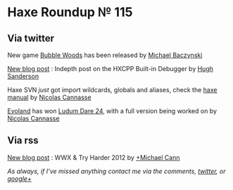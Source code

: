 [_template]: ../templates/roundup.html
# Haxe Roundup № 115

## Via twitter

New game [Bubble Woods][link 1] has been released by [Michael Baczynski][link 2]

[New blog post][link 3] : Indepth post on the HXCPP Built-in Debugger by [Hugh Sanderson][link 4]

Haxe SVN *just* got import wildcards, globals and aliases, check the [haxe manual][link 5] by [Nicolas Cannasse][link 6]

[Evoland][link 7] has won [Ludum Dare 24][link 8], with a full version being worked on by [Nicolas Cannasse][link 9]

## Via rss

[New blog post][link 10] : WWX &amp; Try Harder 2012 by [+Michael Cann][link 11]

*As always, if I’ve missed anything contact me via the comments, [twitter][link 12], or [google+][link 13]*

[link 1]: http://www.bubblewoods.com/ "Bubble Woods"
[link 2]: https://www.twitter.com/polygonal "Michael Baczynski"
[link 3]: http://gamehaxe.com/2012/09/14/hxcpp-built-in-debugging/ "New blog post"
[link 4]: https://www.twitter.com/GameHaxe "Hugh Sanderson"
[link 5]: http://haxe.org/manual/modules#import "haxe manual"
[link 6]: https://www.twitter.com/ncannasse "Nicolas Cannasse"
[link 7]: http://www.ludumdare.com/compo/ludum-dare-24/?action=preview&amp;uid=8497 "Evoland"
[link 8]: http://www.ludumdare.com/compo/ludum-dare-24/?more=1 "Ludum Dare 24"
[link 9]: https://www.twitter.com/ncannasse "Nicolas Cannasse"
[link 10]: http://mikecann.co.uk/misc/wwx-try-harder-2012/ "New blog post"
[link 11]: https://plus.google.com/103935315974298335210 "+Michael Cann"
[link 12]: https://www.twitter.com/skial "twitter"
[link 13]: https://plus.google.com/108191133566932856821/posts "google+"

